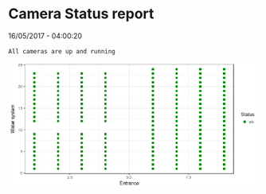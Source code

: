 Camera Status report
================
16/05/2017 - 04:00:20

    All cameras are up and running

![](camreport_files/figure-markdown_github/unnamed-chunk-2-1.png)
